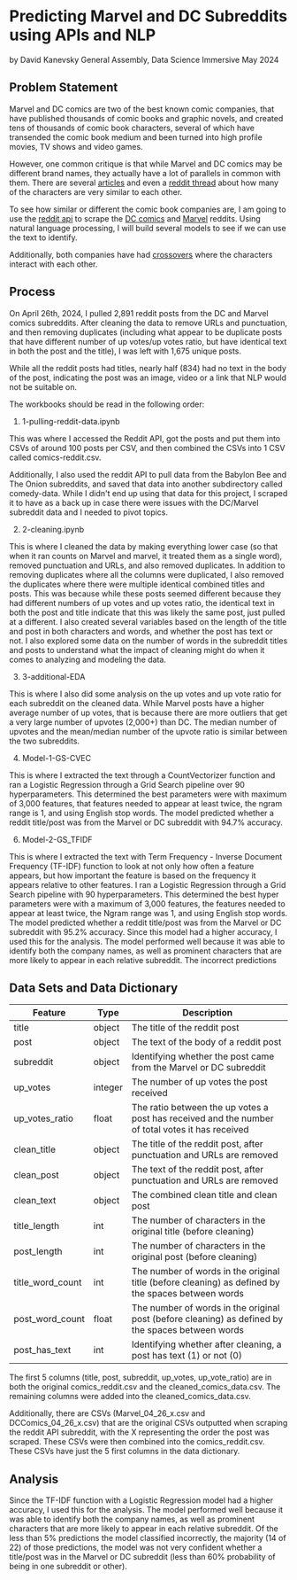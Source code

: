 # Predicting Marvel and DC Subreddits using APIs and NLP
by David Kanevsky
General Assembly, Data Science Immersive
May 2024

## Problem Statement
Marvel and DC comics are two of the best known comic companies, that have published thousands of comic books and graphic novels, and created tens of thousands of comic book characters, several of which have transended the comic book medium and been turned into high profile movies, TV shows and video games.

However, one common critique is that while Marvel and DC comics may be different brand names, they actually have a lot of parallels in common with them. There are several [articles](https://collider.com/marvel-dc-characters-copycats/#:~:text=Comics%2C%20specifically%20those%20of%20the,%2C%20designs%2C%20and%20so%20on.) and even a [reddit thread](https://www.reddit.com/r/comicbooks/comments/15m0sln/similar_characters_between_marvel_and_dc/) about how many of the characters are very similar to each other. 

To see how similar or different the comic book companies are, I am going to use the [reddit api](https://www.reddit.com/dev/api/) to scrape the [DC comics](https://www.reddit.com/r/DCcomics/) and [Marvel](https://www.reddit.com/r/Marvel/) reddits. Using natural language processing, I will build several models to see if we can use the text to identify.

Additionally, both companies have had [crossovers](https://dc.fandom.com/wiki/DC_Marvel_Crossovers) where the characters interact with each other.

## Process
On April 26th, 2024, I pulled 2,891 reddit posts from the DC and Marvel comics subreddits. After cleaning the data to remove URLs and punctuation, and then removing duplicates (including what appear to be duplicate posts that have different number of up votes/up votes ratio, but have identical text in both the post and the title), I was left with 1,675 unique posts.

While all the reddit posts had titles, nearly half (834) had no text in the body of the post, indicating the post was an image, video or a link that NLP would not be suitable on.

The workbooks should be read in the following order:

1. 1-pulling-reddit-data.ipynb

This was where I accessed the Reddit API, got the posts and put them into CSVs of around 100 posts per CSV, and then combined the CSVs into 1 CSV called comics-reddit.csv.

Additionally, I also used the reddit API to pull data from the Babylon Bee and The Onion subreddits, and saved that data into another subdirectory called comedy-data. While I didn't end up using that data for this project, I scraped it to have as a back up in case there were issues with the DC/Marvel subreddit data and I needed to pivot topics.

2. 2-cleaning.ipynb

This is where I cleaned the data by making everything lower case (so that when it ran counts on Marvel and marvel, it treated them as a single word), removed punctuation and URLs, and also removed duplicates. In addition to removing duplicates where all the columns were duplicated, I also removed the duplicates where there were multiple identical combined titles and posts. This was because while these posts seemed different because they had different numbers of up votes and up votes ratio, the identical text in both the post and title indicate that this was likely the same post, just pulled at a different. I also created several variables based on the length of the title and post in both characters and words, and whether the post has text or not. I also explored some data on the number of words in the subreddit titles and posts to understand what the impact of cleaning might do when it comes to analyzing and modeling the data.

3. 3-additional-EDA

This is where I also did some analysis on the up votes and up vote ratio for each subreddit on the cleaned data. While Marvel posts have a higher average number of up votes, that is because there are more outliers that get a very large number of upvotes (2,000+) than DC. The median number of upvotes and the mean/median number of the upvote ratio is similar between the two subreddits.

4. Model-1-GS-CVEC

This is where I extracted the text through a CountVectorizer function and ran a Logistic Regression through a Grid Search pipeline over 90 hyperparameters. This determined the best parameters were with maximum of 3,000 features, that features needed to appear at least twice, the ngram range is 1, and using English stop words. The model predicted whether a reddit title/post was from the Marvel or DC subreddit with 94.7% accuracy.

6. Model-2-GS_TFIDF

This is where I extracted the text with Term Frequency - Inverse Document Frequency (TF-IDF) function to look at not only how often a feature appears, but how important the feature is based on the frequency it appears relative to other features. I ran a Logistic Regression through a Grid Search pipeline with 90 hyperparameters. This determined the best hyper parameters were with a maximum of 3,000 features, the features needed to appear at least twice, the Ngram range was 1, and using English stop words. The model predicted whether a reddit title/post was from the Marvel or DC subreddit with 95.2% accuracy. Since this model had a higher accuracy, I used this for the analysis. The model performed well because it was able to identify both the company names, as well as prominent characters that are more likely to appear in each relative subreddit. The incorrect predictions

## Data Sets and Data Dictionary

|Feature|Type|Description|
|---|---|---|
|title|object|The title of the reddit post|
|post|object|The text of the body of a reddit post|
|subreddit|object|Identifying whether the post came from the Marvel or DC subreddit|
|up_votes|integer|The number of up votes the post received|
|up_votes_ratio|float|The ratio between the up votes a post has received and the number of total votes it has received |
|clean_title|object|The title of the reddit post, after punctuation and URLs are removed|
|clean_post|object|The text of the reddit post, after punctuation and URLs are removed|
|clean_text|object|The combined clean title and clean post|
|title_length|int|The number of characters in the original title (before cleaning)|
|post_length|int|The number of characters in the original post (before cleaning)|
|title_word_count|int|The number of words in the original title (before cleaning) as defined by the spaces between words|
|post_word_count|float|The number of words in the original post (before cleaning) as defined by the spaces between words|
|post_has_text|int|Identifying whether after cleaning, a post has text (1) or not (0) |

The first 5 columns (title, post, subreddit, up_votes, up_vote_ratio) are in both the original comics_reddit.csv and the cleaned_comics_data.csv. The remaining columns were added into the cleaned_comics_data.csv.

Additionally, there are CSVs (Marvel_04_26_x.csv and DCComics_04_26_x.csv) that are the original CSVs outputted when scraping the reddit API subreddit, with the X representing the order the post was scraped. These CSVs were then combined into the comics_reddit.csv. These CSVs have just the 5 first columns in the data dictionary.

## Analysis
Since the TF-IDF function with a Logistic Regression model had a higher accuracy, I used this for the analysis. The model performed well because it was able to identify both the company names, as well as prominent characters that are more likely to appear in each relative subreddit. Of the less than 5% predictions the model classified incorrectly, the majority (14 of 22) of those predictions, the model was not very confident whether a title/post was in the Marvel or DC subreddit (less than 60% probability of being in one subreddit or other). 
